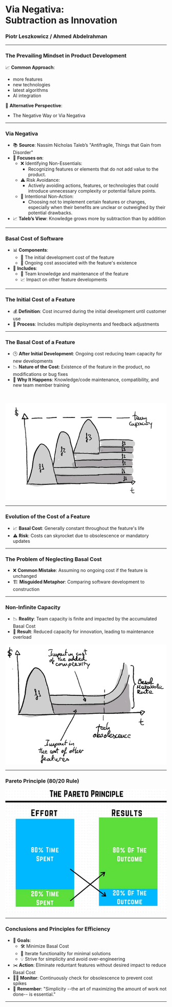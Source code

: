 # **Via Negativa**: <br> Subtraction as Innovation

### Piotr Leszkowicz / Ahmed Abdelrahman
---

### The Prevailing Mindset in Product Development

📈 **Common Approach**:

- more features
- new technologies
- latest algorithms
- AI integration

🔄 **Alternative Perspective**:

- The Negative Way or Via Negativa

---

### Via Negativa

- 📚 **Source**: Nassim Nicholas Taleb’s "Antifragile, Things that Gain from Disorder"
- 🎯 **Focuses on**:
    - ❌ Identifying Non-Essentials:
        - Recognizing features or elements that do not add value to the product.
    - ⚠️ Risk Avoidance:
        - Actively avoiding actions, features, or technologies that could introduce unnecessary complexity or potential
          failure points.
    - 🚫 Intentional Non-Action:
        - Choosing not to implement certain features or changes, especially when their benefits are unclear or
          outweighed by their potential drawbacks.
- 📈 **Taleb’s View**: Knowledge grows more by subtraction than by addition

---

### Basal Cost of Software

- 📊 **Components**:
    - 💸 The initial development cost of the feature
    - 🔄 Ongoing cost associated with the feature's existence
- 🧠 **Includes**:
    - 🤔 Team knowledge and maintenance of the feature
    - 📈 Impact on other feature developments

---

### The Initial Cost of a Feature

- 💰 **Definition**: Cost incurred during the initial development until customer use
- 🚀 **Process**: Includes multiple deployments and feedback adjustments

---

### The Basal Cost of a Feature

- 🕒 **After Initial Development**: Ongoing cost reducing team capacity for new developments
- 📉 **Nature of the Cost**: Existence of the feature in the product, no modifications or bug fixes
- 🧐 **Why It Happens**: Knowledge/code maintenance, compatibility, and new team member training

<br><br>
<img
v-click
class="w-100 opacity-50"
src="/images/non-finite-capacity.png"
alt=""
/>


---

### Evolution of the Cost of a Feature

- 📈 **Basal Cost**: Generally constant throughout the feature's life
- ⚠️ **Risk**: Costs can skyrocket due to obsolescence or mandatory updates

---

### The Problem of Neglecting Basal Cost

- ❌ **Common Mistake**: Assuming no ongoing cost if the feature is unchanged
- 🏗️ **Misguided Metaphor**: Comparing software development to construction

---

### Non-Infinite Capacity

- 📉 **Reality**: Team capacity is finite and impacted by the accumulated Basal Cost
- 🚧 **Result**: Reduced capacity for innovation, leading to maintenance overload

<img
v-click
class="w-80 opacity-50"
src="/images/obsolescence.png"
alt=""
/>

---

### Pareto Principle (80/20 Rule)

<img
v-click
class="w-120 opacity-90"
src="/images/pareto.png"
alt=""
/>

---

### Conclusions and Principles for Efficiency

- 🎯 **Goals**:
    - 🛠️ Minimize Basal Cost
    - 🔄 Iterate functionality for minimal solutions
    - 💡 Strive for simplicity and avoid over-engineering
- ✂️ **Action**: Eliminate reduntant features without desired impact to reduce Basal Cost
- 🕵️‍♂️ **Monitor**: Continuously check for obsolescence to prevent cost spikes
- 🧠 **Remember**: "Simplicity --the art of maximizing the amount of work not done-- is essential."

---
